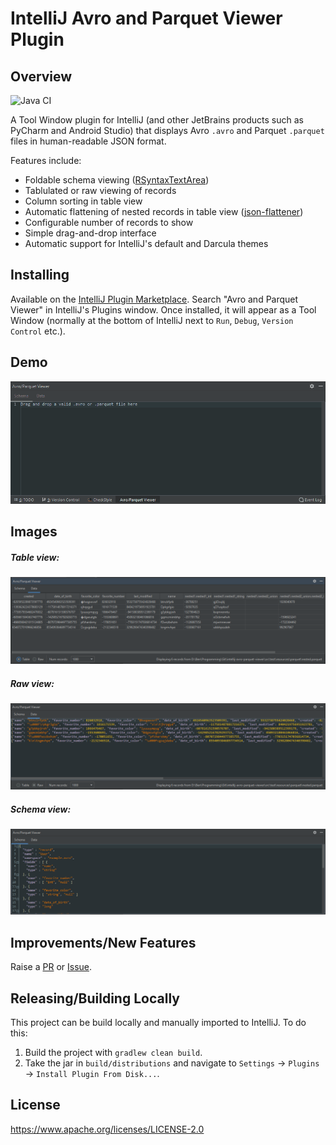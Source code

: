 # IntelliJ Avro and Parquet Viewer Plugin

## Overview

![Java CI](https://github.com/benwatson528/intellij-avro-parquet-plugin/workflows/Java%20CI/badge.svg)

A Tool Window plugin for IntelliJ (and other JetBrains products such as PyCharm and Android Studio) that displays Avro `.avro` and Parquet `.parquet` files in human-readable JSON format.

Features include:
 - Foldable schema viewing ([RSyntaxTextArea](https://github.com/bobbylight/RSyntaxTextArea))
 - Tablulated or raw viewing of records
 - Column sorting in table view
 - Automatic flattening of nested records in table view ([json-flattener](https://github.com/wnameless/json-flattener))
 - Configurable number of records to show
 - Simple drag-and-drop interface
 - Automatic support for IntelliJ's default and Darcula themes


## Installing

Available on the [IntelliJ Plugin Marketplace](https://plugins.jetbrains.com/plugin/12281-avro-and-parquet-viewer).
Search "Avro and Parquet Viewer" in IntelliJ's Plugins window. Once installed, it will appear as a Tool Window
(normally at the bottom of IntelliJ next to `Run`, `Debug`, `Version Control` etc.).


## Demo

![](images/demo.gif)


## Images


##### Table view:

![table view](images/table-view.png "Table view")


##### Raw view:

![raw view](images/raw-view.png "Raw view")


##### Schema view:

![schema view](images/schema-view.png "Schema view")


## Improvements/New Features

Raise a [PR](https://github.com/benwatson528/intellij-avro-parquet-plugin/pulls) or
[Issue](https://github.com/benwatson528/intellij-avro-parquet-plugin/issues).


## Releasing/Building Locally

This project can be build locally and manually imported to IntelliJ. To do this:

1. Build the project with `gradlew clean build`.
2. Take the jar in `build/distributions` and navigate to `Settings` -> `Plugins` -> `Install Plugin From Disk...`.


## License

https://www.apache.org/licenses/LICENSE-2.0
